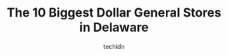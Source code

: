 ---
layout: ampstory
image: https://i0.wp.com/www.depkes.org/wp-content/uploads/2023/06/dollar-general-0-in-delaware-1685968944.jpeg?resize=640,853
author: techidn
featured: false
description: Discover the impressive array of Dollar General options in Delaware, where you can find 10 of the largest Dollar General establishments in the area. From renowned classics to hidden gems, De
title: The 10 Biggest Dollar General Stores in Delaware
cover:
   title: The 10 Biggest Dollar General Stores in Delaware
   subtitle: Rickpate
   background: https://www.depkes.org/wp-content/uploads/2023/06/dollar-general-0-in-delaware-1685968944.jpeg

pages: 
 - layout: thirds
   top: <h1>#1 Dollar General</h1>
   bottom: "<p>The Address 710 Sixflags Dr is incorrect.  Im a Dasher and this address sends you to SIXFLAGS THEME PARK. This store is on the corner of Factory Shoals and Riverside Par</p>"
   background: https://www.depkes.org/wp-content/uploads/2023/06/dollar-general-1-in-delaware-1685968944.jpeg
   backgroundblur: true
 - layout: thirds
   top: <h1>#2 Dollar General</h1>
   bottom: "<p>3201 S Cobb Dr SE, Smyrna, GA 30080, United States</p>"
   background: https://www.depkes.org/wp-content/uploads/2023/06/dollar-general-2-in-delaware-1685968944.jpeg
   cta:
      link: https://www.depkes.org/blog/the-10-biggest-dollar-general-stores-in-delaware/
      text: The 10 Biggest Dollar General Stores in Delaware
 - layout: thirds
   top: <h1>#3 Dollar General</h1>
   bottom: "<p>807 Cascade Ave SW, Atlanta, GA 30310, United States</p>"
   background: https://www.depkes.org/wp-content/uploads/2023/06/dollar-general-3-in-delaware-1685968945.jpeg
   cta:
      link: https://www.depkes.org/blog/the-10-biggest-dollar-general-stores-in-delaware/
      text: The 10 Biggest Dollar General Stores in Delaware
 - layout: thirds
   top: <h1>#4 Dollar General</h1>
   bottom: "<p>3990 Riley Rd, Douglasville, GA 30134, United States</p>"
   background: https://images.unsplash.com/photo-1604871000636-074fa5117945?ixlib=rb-4.0.3&ixid=MnwxMjA3fDB8MHxwaG90by1wYWdlfHx8fGVufDB8fHx8&auto=format&fit=crop&w=640&h=853&q=80
   cta:
      link: https://www.depkes.org/blog/the-10-biggest-dollar-general-stores-in-delaware/
      text: The 10 Biggest Dollar General Stores in Delaware
 - layout: thirds
   top: <h1>#5 Dollar General</h1>
   bottom: "<p>3510 N Decatur Rd, Scottdale, GA 30079, United States</p>"
   background: https://images.unsplash.com/photo-1553949345-eb786bb3f7ba?ixlib=rb-4.0.3&ixid=MnwxMjA3fDB8MHxwaG90by1wYWdlfHx8fGVufDB8fHx8&auto=format&fit=crop&w=640&h=853&q=80
   cta:
      link: https://www.depkes.org/blog/the-10-biggest-dollar-general-stores-in-delaware/
      text: The 10 Biggest Dollar General Stores in Delaware
 - layout: thirds
   top: <h1>#6 Dollar General</h1>
   bottom: "<p>1241 A Moreland Ave SE, Atlanta, GA 30316, United States</p>"
   background: https://images.unsplash.com/photo-1547366785-564103df7e13?ixlib=rb-4.0.3&ixid=MnwxMjA3fDB8MHxwaG90by1wYWdlfHx8fGVufDB8fHx8&auto=format&fit=crop&w=640&h=853&q=80
   cta:
      link: https://www.depkes.org/blog/the-10-biggest-dollar-general-stores-in-delaware/
      text: The 10 Biggest Dollar General Stores in Delaware
 - layout: thirds
   top: <h1>#7 Dollar General</h1>
   bottom: "<p>2200 Powder Springs Rd SW, Marietta, GA 30064, United States</p>"
   background: https://images.unsplash.com/photo-1533735380053-eb8d0759b24a?ixlib=rb-4.0.3&ixid=MnwxMjA3fDB8MHxwaG90by1wYWdlfHx8fGVufDB8fHx8&auto=format&fit=crop&w=640&h=853&q=80
   cta:
      link: https://www.depkes.org/blog/the-10-biggest-dollar-general-stores-in-delaware/
      text: The 10 Biggest Dollar General Stores in Delaware
 - layout: thirds
   middle: Continue reading...
   background: https://images.unsplash.com/photo-1527066579998-dbbae57f45ce?ixlib=rb-4.0.3&ixid=MnwxMjA3fDB8MHxwaG90by1wYWdlfHx8fGVufDB8fHx8&auto=format&fit=crop&w=640&h=853&q=80
   cta:
      link: https://www.depkes.org/blog/the-10-biggest-dollar-general-stores-in-delaware/
      text: The 10 Biggest Dollar General Stores in Delaware
      
---
